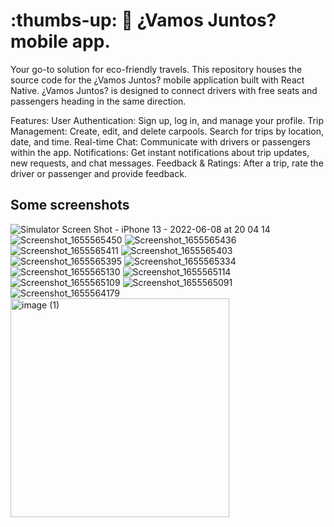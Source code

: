 # :thumbs-up: :car: ¿Vamos Juntos? mobile app.

Your go-to solution for eco-friendly travels. This repository houses the source code for the ¿Vamos Juntos? mobile application built with React Native. ¿Vamos Juntos? is designed to connect drivers with free seats and passengers heading in the same direction.

Features:
User Authentication: Sign up, log in, and manage your profile.
Trip Management: Create, edit, and delete carpools. Search for trips by location, date, and time.
Real-time Chat: Communicate with drivers or passengers within the app.
Notifications: Get instant notifications about trip updates, new requests, and chat messages.
Feedback & Ratings: After a trip, rate the driver or passenger and provide feedback.


## Some screenshots


![Simulator Screen Shot - iPhone 13 - 2022-06-08 at 20 04 14](https://github.com/luisgurmendez/vamosjuntos-app/assets/17949470/2b0d624a-5538-4ff0-b5af-f471c1dfc5c6)
![Screenshot_1655565450](https://github.com/luisgurmendez/vamosjuntos-app/assets/17949470/2dbbb629-1cb2-4e9e-a1f2-50dc73218576)
![Screenshot_1655565436](https://github.com/luisgurmendez/vamosjuntos-app/assets/17949470/88738f53-07aa-48db-b9cf-69a0bfd72eaa)
![Screenshot_1655565411](https://github.com/luisgurmendez/vamosjuntos-app/assets/17949470/fdda5f1a-8490-4241-9780-f4979ec5c733)
![Screenshot_1655565403](https://github.com/luisgurmendez/vamosjuntos-app/assets/17949470/10e8f34f-8f0c-4d56-9d5b-6dfd383f5cf1)
![Screenshot_1655565395](https://github.com/luisgurmendez/vamosjuntos-app/assets/17949470/2d923ce9-e5ed-41d8-9939-d4f53a14ee8d)
![Screenshot_1655565334](https://github.com/luisgurmendez/vamosjuntos-app/assets/17949470/d07837f2-0c22-4e8b-9001-136ebaeecf6b)
![Screenshot_1655565130](https://github.com/luisgurmendez/vamosjuntos-app/assets/17949470/7c3b2cda-e9e8-400f-bba8-f0a780a84139)
![Screenshot_1655565114](https://github.com/luisgurmendez/vamosjuntos-app/assets/17949470/da191f82-fd8a-415f-8b53-ed3197cf8bfd)
![Screenshot_1655565109](https://github.com/luisgurmendez/vamosjuntos-app/assets/17949470/fbc5f7e2-4e89-44a1-aace-cb170ad04bdb)
![Screenshot_1655565091](https://github.com/luisgurmendez/vamosjuntos-app/assets/17949470/5f143c28-de4b-4df7-b28f-381b9ec9c70a)
![Screenshot_1655564179](https://github.com/luisgurmendez/vamosjuntos-app/assets/17949470/83329d56-e3d7-448b-9b93-d3ee4549816f)
<img width="350" alt="image (1)" src="https://github.com/luisgurmendez/vamosjuntos-app/assets/17949470/7acbd83a-a288-4c61-a5b9-9c0aa46bc691">
